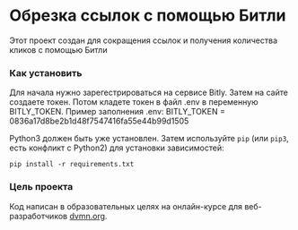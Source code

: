 # Обрезка ссылок с помощью Битли

Этот проект создан для сокращения ссылок и получения количества кликов с помощью Битли

### Как установить

Для начала нужно зарегестрироваться на сервисе Bitly. Затем на сайте создаете токен. Потом кладете токен в файл .env в переменную BITLY_TOKEN. Пример заполнения .env: BITLY_TOKEN = 0836a17d8be2b1d48f7547416fa55e44b99d1505


Python3 должен быть уже установлен. 
Затем используйте `pip` (или `pip3`, есть конфликт с Python2) для установки зависимостей:
```
pip install -r requirements.txt
```

### Цель проекта

Код написан в образовательных целях на онлайн-курсе для веб-разработчиков [dvmn.org](https://dvmn.org/).